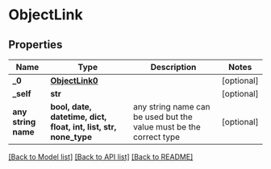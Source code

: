 # ObjectLink


## Properties
Name | Type | Description | Notes
------------ | ------------- | ------------- | -------------
**_0** | [**ObjectLink0**](ObjectLink0.md) |  | [optional] 
**_self** | **str** |  | [optional] 
**any string name** | **bool, date, datetime, dict, float, int, list, str, none_type** | any string name can be used but the value must be the correct type | [optional]

[[Back to Model list]](../README.md#documentation-for-models) [[Back to API list]](../README.md#documentation-for-api-endpoints) [[Back to README]](../README.md)


